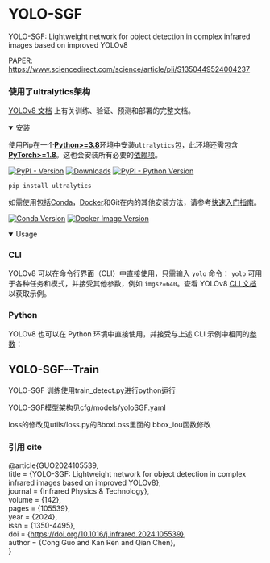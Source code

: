 # YOLO-SGF
YOLO-SGF: Lightweight network for object detection in complex infrared images based on improved YOLOv8

PAPER: https://www.sciencedirect.com/science/article/pii/S1350449524004237

### 使用了ultralytics架构
 [YOLOv8 文档](https://docs.ultralytics.com) 上有关训练、验证、预测和部署的完整文档。

<details open>
<summary>安装</summary>

使用Pip在一个[**Python>=3.8**](https://www.python.org/)环境中安装`ultralytics`包，此环境还需包含[**PyTorch>=1.8**](https://pytorch.org/get-started/locally/)。这也会安装所有必要的[依赖项](https://github.com/ultralytics/ultralytics/blob/main/pyproject.toml)。

[![PyPI - Version](https://img.shields.io/pypi/v/ultralytics?logo=pypi&logoColor=white)](https://pypi.org/project/ultralytics/) [![Downloads](https://static.pepy.tech/badge/ultralytics)](https://pepy.tech/project/ultralytics) [![PyPI - Python Version](https://img.shields.io/pypi/pyversions/ultralytics?logo=python&logoColor=gold)](https://pypi.org/project/ultralytics/)

```bash
pip install ultralytics
```

如需使用包括[Conda](https://anaconda.org/conda-forge/ultralytics)，[Docker](https://hub.docker.com/r/ultralytics/ultralytics)和Git在内的其他安装方法，请参考[快速入门指南](https://docs.ultralytics.com/quickstart)。

[![Conda Version](https://img.shields.io/conda/vn/conda-forge/ultralytics?logo=condaforge)](https://anaconda.org/conda-forge/ultralytics) [![Docker Image Version](https://img.shields.io/docker/v/ultralytics/ultralytics?sort=semver&logo=docker)](https://hub.docker.com/r/ultralytics/ultralytics)

</details>

<details open>
<summary>Usage</summary>

### CLI

YOLOv8 可以在命令行界面（CLI）中直接使用，只需输入 `yolo` 命令：
`yolo` 可用于各种任务和模式，并接受其他参数，例如 `imgsz=640`。查看 YOLOv8 [CLI 文档](https://docs.ultralytics.com/usage/cli)以获取示例。

### Python

YOLOv8 也可以在 Python 环境中直接使用，并接受与上述 CLI 示例中相同的[参数](https://docs.ultralytics.com/usage/cfg/)：


## YOLO-SGF--Train

YOLO-SGF  训练使用train_detect.py进行python运行

YOLO-SGF模型架构见cfg/models/yoloSGF.yaml

loss的修改见utils/loss.py的BboxLoss里面的 bbox_iou函数修改

### 引用 cite
@article{GUO2024105539,   
title = {YOLO-SGF: Lightweight network for object detection in complex infrared images based on improved YOLOv8},    
journal = {Infrared Physics & Technology},   
volume = {142},   
pages = {105539},   
year = {2024},   
issn = {1350-4495},   
doi = {https://doi.org/10.1016/j.infrared.2024.105539},   
author = {Cong Guo and Kan Ren and Qian Chen},   
}
